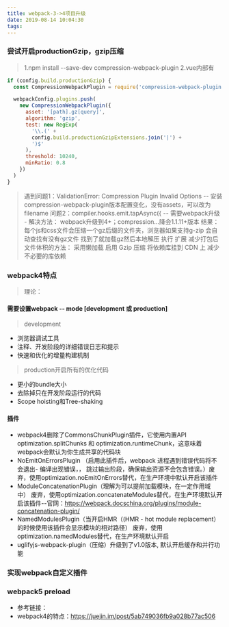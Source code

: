 ```yaml
---
title: webpack-3->4项目升级
date: 2019-08-14 10:04:30
tags:
---
```

### 尝试开启productionGzip，gzip压缩
> 1.npm install --save-dev compression-webpack-plugin
> 2.vue内部有
```js
if (config.build.productionGzip) {
  const CompressionWebpackPlugin = require('compression-webpack-plugin')

  webpackConfig.plugins.push(
    new CompressionWebpackPlugin({
      asset: '[path].gz[query]',
      algorithm: 'gzip',
      test: new RegExp(
        '\\.(' +
        config.build.productionGzipExtensions.join('|') +
        ')$'
      ),
      threshold: 10240,
      minRatio: 0.8
    })
  )
}
```
> 遇到问题1：ValidationError: Compression Plugin Invalid Options -- 安装compression-webpack-plugin版本配置变化，没有assets，可以改为filename
> 问题2：compiler.hooks.emit.tapAsync({ -- 需要webpack升级 - 解决方法： webpack升级到4+；compression...降会1.1.11+版本
> 结果： 每个js和css文件会压缩一个gz后缀的文件夹，浏览器如果支持g-zip 会自动查找有没有gz文件 找到了就加载gz然后本地解压 执行
> 扩展
减少打包后文件体积的方法：
采用懒加载
启用 Gzip 压缩
将依赖库挂到 CDN 上
减少不必要的库依赖
### webpack4特点
> 理论：
#### 需要设置webpack -- mode [development 或 production]
> development 
- 浏览器调试工具
- 注释、开发阶段的详细错误日志和提示
- 快速和优化的增量构建机制
> production开启所有的优化代码
- 更小的bundle大小
- 去除掉只在开发阶段运行的代码
- Scope hoisting和Tree-shaking
#### 插件
- webpack4删除了CommonsChunkPlugin插件，它使用内置API optimization.splitChunks 和 optimization.runtimeChunk，这意味着webpack会默认为你生成共享的代码块
- NoEmitOnErrorsPlugin （启用此插件后，webpack 进程遇到错误代码将不会退出- 编译出现错误，， 跳过输出阶段，确保输出资源不会包含错误。）废弃，使用optimization.noEmitOnErrors替代，在生产环境中默认开启该插件
- ModuleConcatenationPlugin（理解为可以提前加载模块，在一定作用域中） 废弃，使用optimization.concatenateModules替代，在生产环境默认开启该插件--官网：https://webpack.docschina.org/plugins/module-concatenation-plugin/
- NamedModulesPlugin（当开启HMR（(HMR - hot module replacement） 的时候使用该插件会显示模块的相对路径） 废弃，使用optimization.namedModules替代，在生产环境默认开启
- uglifyjs-webpack-plugin（压缩）升级到了v1.0版本, 默认开启缓存和并行功能
### 实现webpack自定义插件
### webpack5 preload
- 参考链接： 
- webpack4的特点：https://juejin.im/post/5ab749036fb9a028b77ac506